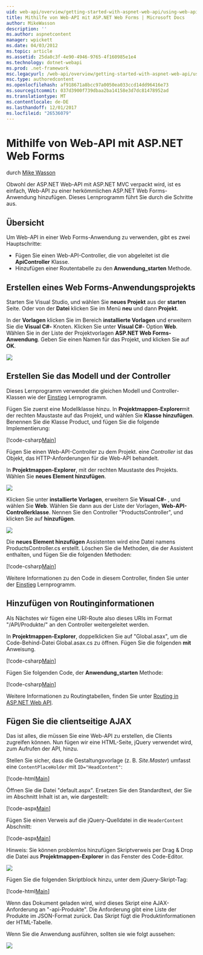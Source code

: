 ```yaml
---
uid: web-api/overview/getting-started-with-aspnet-web-api/using-web-api-with-aspnet-web-forms
title: Mithilfe von Web-API mit ASP.NET Web Forms | Microsoft Docs
author: MikeWasson
description: ''
ms.author: aspnetcontent
manager: wpickett
ms.date: 04/03/2012
ms.topic: article
ms.assetid: 25da8c3f-4e90-4946-9765-4f160985e1e4
ms.technology: dotnet-webapi
ms.prod: .net-framework
msc.legacyurl: /web-api/overview/getting-started-with-aspnet-web-api/using-web-api-with-aspnet-web-forms
msc.type: authoredcontent
ms.openlocfilehash: af918671a8bcc97a0050ea033ccd14dd96416e73
ms.sourcegitcommit: 037d3900f739dbaa2ba14158e3d7dc81478952ad
ms.translationtype: MT
ms.contentlocale: de-DE
ms.lasthandoff: 12/01/2017
ms.locfileid: "26536079"
---
```

<a name="using-web-api-with-aspnet-web-forms"></a>Mithilfe von Web-API mit ASP.NET Web Forms
====================
durch [Mike Wasson](https://github.com/MikeWasson)

Obwohl der ASP.NET Web-API mit ASP.NET MVC verpackt wird, ist es einfach, Web-API zu einer herkömmlichen ASP.NET Web Forms-Anwendung hinzufügen. Dieses Lernprogramm führt Sie durch die Schritte aus.

## <a name="overview"></a>Übersicht

Um Web-API in einer Web Forms-Anwendung zu verwenden, gibt es zwei Hauptschritte:

- Fügen Sie einen Web-API-Controller, die von abgeleitet ist die **ApiController** Klasse.
- Hinzufügen einer Routentabelle zu den **Anwendung\_starten** Methode.

## <a name="create-a-web-forms-project"></a>Erstellen eines Web Forms-Anwendungsprojekts

Starten Sie Visual Studio, und wählen Sie **neues Projekt** aus der **starten** Seite. Oder von der **Datei** klicken Sie im Menü **neu** und dann **Projekt**.

In der **Vorlagen** klicken Sie im Bereich **installierte Vorlagen** und erweitern Sie die **Visual C#-** Knoten. Klicken Sie unter **Visual C#-** Option **Web**. Wählen Sie in der Liste der Projektvorlagen **ASP.NET Web Forms-Anwendung**. Geben Sie einen Namen für das Projekt, und klicken Sie auf **OK**.

![](using-web-api-with-aspnet-web-forms/_static/image1.png)

## <a name="create-the-model-and-controller"></a>Erstellen Sie das Modell und der Controller

Dieses Lernprogramm verwendet die gleichen Modell und Controller-Klassen wie der [Einstieg](tutorial-your-first-web-api.md) Lernprogramm.

Fügen Sie zuerst eine Modellklasse hinzu. In **Projektmappen-Explorer**mit der rechten Maustaste auf das Projekt, und wählen Sie **Klasse hinzufügen**. Benennen Sie die Klasse Product, und fügen Sie die folgende Implementierung:

[!code-csharp[Main](using-web-api-with-aspnet-web-forms/samples/sample1.cs)]

Fügen Sie einen Web-API-Controller zu dem Projekt. eine *Controller* ist das Objekt, das HTTP-Anforderungen für die Web-API behandelt.

In **Projektmappen-Explorer**, mit der rechten Maustaste des Projekts. Wählen Sie **neues Element hinzufügen**.

![](using-web-api-with-aspnet-web-forms/_static/image2.png)

Klicken Sie unter **installierte Vorlagen**, erweitern Sie **Visual C#-** , und wählen Sie **Web**. Wählen Sie dann aus der Liste der Vorlagen, **Web-API-Controllerklasse**. Nennen Sie den Controller "ProductsController", und klicken Sie auf **hinzufügen**.

![](using-web-api-with-aspnet-web-forms/_static/image3.png)

Die **neues Element hinzufügen** Assistenten wird eine Datei namens ProductsController.cs erstellt. Löschen Sie die Methoden, die der Assistent enthalten, und fügen Sie die folgenden Methoden:

[!code-csharp[Main](using-web-api-with-aspnet-web-forms/samples/sample2.cs)]

Weitere Informationen zu den Code in diesem Controller, finden Sie unter der [Einstieg](tutorial-your-first-web-api.md) Lernprogramm.

## <a name="add-routing-information"></a>Hinzufügen von Routinginformationen

Als Nächstes wir fügen eine URI-Route also dieses URIs im Format &quot;/API/Produkte/&quot; an den Controller weitergeleitet werden.

In **Projektmappen-Explorer**, doppelklicken Sie auf "Global.asax", um die Code-Behind-Datei Global.asax.cs zu öffnen. Fügen Sie die folgenden **mit** Anweisung.

[!code-csharp[Main](using-web-api-with-aspnet-web-forms/samples/sample3.cs)]

Fügen Sie folgenden Code, der **Anwendung\_starten** Methode:

[!code-csharp[Main](using-web-api-with-aspnet-web-forms/samples/sample4.cs)]

Weitere Informationen zu Routingtabellen, finden Sie unter [Routing in ASP.NET Web API](../web-api-routing-and-actions/routing-in-aspnet-web-api.md).

## <a name="add-client-side-ajax"></a>Fügen Sie die clientseitige AJAX

Das ist alles, die müssen Sie eine Web-API zu erstellen, die Clients zugreifen können. Nun fügen wir eine HTML-Seite, jQuery verwendet wird, zum Aufrufen der API, hinzu.

Stellen Sie sicher, dass die Gestaltungsvorlage (z. B. *Site.Master*) umfasst eine `ContentPlaceHolder` mit `ID="HeadContent"`:

[!code-html[Main](using-web-api-with-aspnet-web-forms/samples/sample8.html)]

Öffnen Sie die Datei "default.aspx". Ersetzen Sie den Standardtext, der Sie im Abschnitt Inhalt ist an, wie dargestellt:

[!code-aspx[Main](using-web-api-with-aspnet-web-forms/samples/sample5.aspx)]

Fügen Sie einen Verweis auf die jQuery-Quelldatei in die `HeaderContent` Abschnitt:

[!code-aspx[Main](using-web-api-with-aspnet-web-forms/samples/sample6.aspx?highlight=2)]

Hinweis: Sie können problemlos hinzufügen Skriptverweis per Drag & Drop die Datei aus **Projektmappen-Explorer** in das Fenster des Code-Editor.

![](using-web-api-with-aspnet-web-forms/_static/image4.png)

Fügen Sie die folgenden Skriptblock hinzu, unter dem jQuery-Skript-Tag:

[!code-html[Main](using-web-api-with-aspnet-web-forms/samples/sample7.html)]

Wenn das Dokument geladen wird, wird dieses Skript eine AJAX-Anforderung an &quot;-api-Produkte&quot;. Die Anforderung gibt eine Liste der Produkte im JSON-Format zurück. Das Skript fügt die Produktinformationen der HTML-Tabelle.

Wenn Sie die Anwendung ausführen, sollten sie wie folgt aussehen:

![](using-web-api-with-aspnet-web-forms/_static/image5.png)
